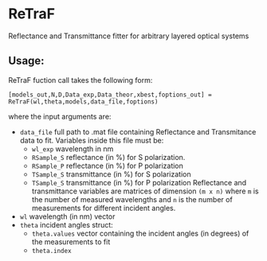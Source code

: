 # ReTraF
Reflectance and Transmittance fitter for arbitrary layered optical systems


## **Usage**:
ReTraF fuction call takes the following form:
```
[models_out,N,D,Data_exp,Data_theor,xbest,foptions_out] = ReTraF(wl,theta,models,data_file,foptions)
```
where the input arguments are:

- ```data_file``` full path to .mat file containing Reflectance and Transmitance data to fit. Variables inside this file must be:
  - ```wl_exp``` wavelength in nm
  - ```RSample_S``` reflectance (in %) for S polarization.
  - ```RSample_P``` reflectance (in %) for P polarization
  - ```TSample_S``` transmittance (in %) for S polarization
  - ```TSample_S``` transmittance (in %) for P polarization
Reflectance and transmittance variables are matrices of dimension ```(m x n)``` where ```m``` is the number of measured wavelengths and ```n``` is the number of measurements for different incident angles.
- ```wl``` wavelength (in nm) vector
- ```theta``` incident angles struct:
   - ```theta.values``` vector containing the incident angles (in degrees) of the measurements to fit
   - ```theta.index```
